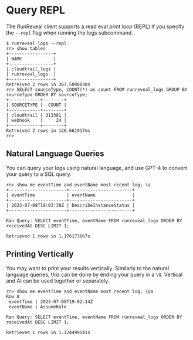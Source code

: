 # Query REPL

The RunReveal client supports a read eval print loop (REPL) if you specify the `--repl` flag when running the logs subcommand.

```
$ runreveal logs --repl                                                                                                
rr> show tables
+-----------------+
| NAME            |
+-----------------+
| cloudtrail_logs |
| runreveal_logs  |
+-----------------+
Retreived 2 rows in 367.509083ms
rr> SELECT sourceType, COUNT(*) as count FROM runreveal_logs GROUP BY sourceType ORDER BY sourceType;
+------------+--------+
| SOURCETYPE |  COUNT |
+------------+--------+
| cloudtrail | 313381 |
| webhook    |     24 |
+------------+--------+
Retreived 2 rows in 126.661917ms
rr>  

```

##

## Natural Language Queries

You can query your logs using natural language, and use GPT-4 to convert your query to a SQL query.

```
rr> show me eventTime and eventName most recent log; \a
+----------------------+------------------------+
| eventTime            | eventName              |
+----------------------+------------------------+
| 2023-07-08T19:03:38Z | DescribeInstanceStatus |
+----------------------+------------------------+

Ran Query: SELECT eventTime, eventName FROM runreveal_logs ORDER BY receivedAt DESC LIMIT 1;

Retrieved 1 rows in 1.176173667s
```

## Printing Vertically

You may want to print your results vertically. Similarly to the natural language queries, this can be done by ending your query in a `\G`. Vertical and AI can be used together or separately.

```
rr> show me eventTime and eventName most recent log; \Ga
Row 0
 eventTime | 2023-07-08T19:02:14Z 
 eventName | AssumeRole           

Ran Query: SELECT eventTime, eventName FROM runreveal_logs ORDER BY receivedAt DESC LIMIT 1;

Retrieved 1 rows in 1.124499541s
```

